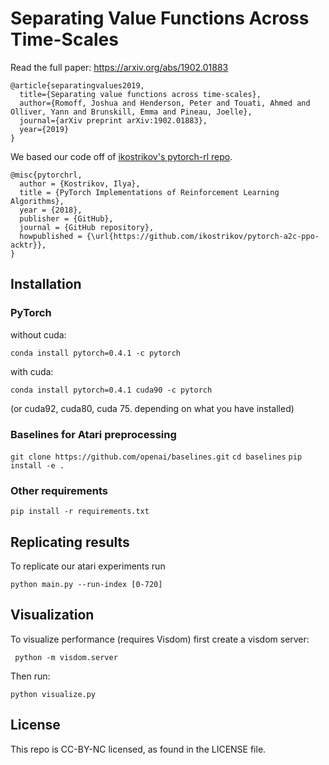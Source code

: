 # Separating Value Functions Across Time-Scales

Read the full paper: https://arxiv.org/abs/1902.01883 

```
@article{separatingvalues2019,
  title={Separating value functions across time-scales},
  author={Romoff, Joshua and Henderson, Peter and Touati, Ahmed and Olliver, Yann and Brunskill, Emma and Pineau, Joelle},
  journal={arXiv preprint arXiv:1902.01883},
  year={2019}
}

```

We based our code off of [ikostrikov's pytorch-rl repo](https://github.com/ikostrikov/pytorch-a2c-ppo-acktr). 

```
@misc{pytorchrl,
  author = {Kostrikov, Ilya},
  title = {PyTorch Implementations of Reinforcement Learning Algorithms},
  year = {2018},
  publisher = {GitHub},
  journal = {GitHub repository},
  howpublished = {\url{https://github.com/ikostrikov/pytorch-a2c-ppo-acktr}},
}
```

## Installation

### PyTorch

without cuda: 

```conda install pytorch=0.4.1 -c pytorch ```

with cuda: 

```conda install pytorch=0.4.1 cuda90 -c pytorch ``` 

(or cuda92, cuda80, cuda 75. depending on what you have installed)

### Baselines for Atari preprocessing
``` git clone https://github.com/openai/baselines.git ```
``` cd baselines ```
``` pip install -e . ```

### Other requirements
``` pip install -r requirements.txt ```

## Replicating results

To replicate our atari experiments run

``` python main.py --run-index [0-720] ```

## Visualization

To visualize performance (requires Visdom) first create a visdom server:

``` python -m visdom.server```

Then run: 

``` python visualize.py ```


## License
This repo is CC-BY-NC licensed, as found in the LICENSE file.

